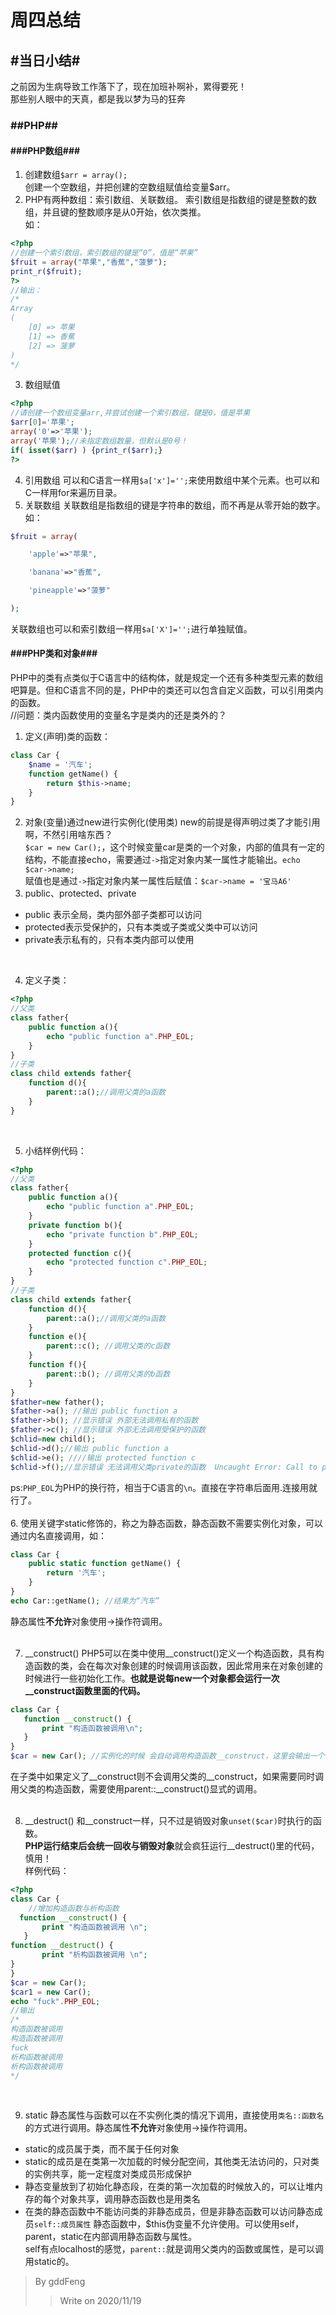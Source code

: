 周四总结 </br>
================================================
## #当日小结#
之前因为生病导致工作落下了，现在加班补啊补，累得要死！</br>
那些别人眼中的天真，都是我以梦为马的狂奔
### ##PHP##
#### ###PHP数组###
1. 创建数组`$arr = array();`</br>
创建一个空数组，并把创建的空数组赋值给变量$arr。
2. PHP有两种数组：索引数组、关联数组。
索引数组是指数组的键是整数的数组，并且键的整数顺序是从0开始，依次类推。</br>
如：
```php
<?php
//创建一个索引数组，索引数组的键是“0”，值是“苹果”
$fruit = array("苹果","香蕉","菠萝");
print_r($fruit);
?>
//输出：
/* 
Array
(
    [0] => 苹果
    [1] => 香蕉
    [2] => 菠萝
)
*/
```
3. 数组赋值
```php
<?php
//请创建一个数组变量arr,并尝试创建一个索引数组，键是0，值是苹果
$arr[0]='苹果';
array('0'=>'苹果');
array('苹果');//未指定数组数量，但默认是0号！
if( isset($arr) ) {print_r($arr);}
?>
```
4. 引用数组
可以和C语言一样用`$a['x']='';`来使用数组中某个元素。也可以和C一样用for来遍历目录。
5. 关联数组
关联数组是指数组的键是字符串的数组，而不再是从零开始的数字。</br>
如：
```php
$fruit = array(

    'apple'=>"苹果",

    'banana'=>"香蕉",

    'pineapple'=>"菠萝"

); 
```
关联数组也可以和索引数组一样用`$a['X']='';`进行单独赋值。
#### ###PHP类和对象###
PHP中的类有点类似于C语言中的结构体，就是规定一个还有多种类型元素的数组吧算是。但和C语言不同的是，PHP中的类还可以包含自定义函数，可以引用类内的函数。</br>
//问题：类内函数使用的变量名字是类内的还是类外的？
1. 定义(声明)类的函数：
```php
class Car {
    $name = '汽车';
    function getName() {
        return $this->name;
    }
}
```
2. 对象(变量)通过new进行实例化(使用类)
new的前提是得声明过类了才能引用啊，不然引用啥东西？</br>
`$car = new Car();`，这个时候变量car是类的一个对象，内部的值具有一定的结构，不能直接echo，需要通过`->`指定对象内某一属性才能输出。`echo $car->name;`</br>
赋值也是通过`->`指定对象内某一属性后赋值：`$car->name = '宝马A6'`</br>
3. public、protected、private
* public 表示全局，类内部外部子类都可以访问
* protected表示受保护的，只有本类或子类或父类中可以访问
* private表示私有的，只有本类内部可以使用
</br>

4. 定义子类：
```php
<?php
//父类
class father{
    public function a(){
        echo "public function a".PHP_EOL;
    }
}
//子类
class child extends father{
    function d(){
        parent::a();//调用父类的a函数
    }
}
```
</br>

5. 小结样例代码：
```php
<?php
//父类
class father{
    public function a(){
        echo "public function a".PHP_EOL;
    }
    private function b(){
        echo "private function b".PHP_EOL;
    }
    protected function c(){
        echo "protected function c".PHP_EOL;
    }
}
//子类
class child extends father{
    function d(){
        parent::a();//调用父类的a函数
    }
    function e(){
        parent::c(); //调用父类的c函数
    }
    function f(){
        parent::b(); //调用父类的b函数
    }
}
$father=new father();
$father->a(); //输出 public function a
$father->b(); //显示错误 外部无法调用私有的函数
$father->c(); //显示错误 外部无法调用受保护的函数
$chlid=new child();
$chlid->d();//输出 public function a
$chlid->e(); ////输出 protected function c
$chlid->f();//显示错误 无法调用父类private的函数  Uncaught Error: Call to private method father::b() from context 'child'
```
ps:`PHP_EOL`为PHP的换行符，相当于C语言的`\n`。直接在字符串后面用.连接用就行了。</br></br>
6. 使用关键字static修饰的，称之为静态函数，静态函数不需要实例化对象，可以通过内名直接调用，如：
```php
class Car {
    public static function getName() {
        return '汽车';
    }
​}
echo Car::getName(); //结果为“汽车”
```
静态属性**不允许**对象使用->操作符调用。</br></br>

7. __construct()
PHP5可以在类中使用__construct()定义一个构造函数，具有构造函数的类，会在每次对象创建的时候调用该函数，因此常用来在对象创建的时候进行一些初始化工作。**也就是说每new一个对象都会运行一次__construct函数里面的代码。**
```php
class Car {
   function __construct() {
       print "构造函数被调用\n";
   }
}
$car = new Car(); //实例化的时候 会自动调用构造函数__construct，这里会输出一个字符串
```
在子类中如果定义了__construct则不会调用父类的__construct，如果需要同时调用父类的构造函数，需要使用parent::__construct()显式的调用。</br></br>

8. __destruct()
和__construct一样，只不过是销毁对象`unset($car)`时执行的函数。</br>
**PHP运行结束后会统一回收与销毁对象**就会疯狂运行__destruct()里的代码，慎用！</br>
样例代码：
```php
<?php
class Car {
    //增加构造函数与析构函数
  function __construct() {
       print "构造函数被调用 \n";
   }
function __destruct() {
       print "析构函数被调用 \n";
}  
}
$car = new Car();
$car1 = new Car();
echo "fuck".PHP_EOL;
//输出
/*
构造函数被调用 
构造函数被调用 
fuck
析构函数被调用 
析构函数被调用
*/
```
</br>

9. static
静态属性与函数可以在不实例化类的情况下调用，直接使用`类名::函数名`的方式进行调用。静态属性**不允许**对象使用->操作符调用。
* static的成员属于类，而不属于任何对象
* static的成员是在类第一次加载的时候分配空间，其他类无法访问的，只对类的实例共享，能一定程度对类成员形成保护
* 静态变量放到了初始化静态段，在类的第一次加载的时候放入的，可以让堆内存的每个对象共享，调用静态函数也是用类名
* 在类的静态函数中不能访问类的非静态成员，但是非静态函数可以访问静态成员`self::成员属性`
静态函数中，$this伪变量不允许使用。可以使用self，parent，static在内部调用静态函数与属性。</br>
self有点localhost的感觉，`parent::`就是调用父类内的函数或属性，是可以调用static的。

> By gddFeng
>>Write on 2020/11/19